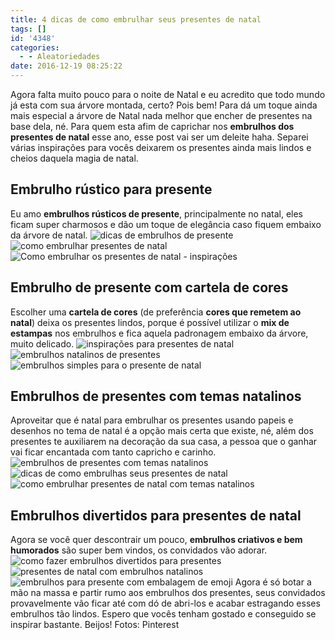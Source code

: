 ```yaml
---
title: 4 dicas de como embrulhar seus presentes de natal
tags: []
id: '4348'
categories:
  - - Aleatoriedades
date: 2016-12-19 08:25:22
---
```


Agora falta muito pouco para o noite de Natal e eu acredito que todo mundo já esta com sua árvore montada, certo? Pois bem! Para dá um toque ainda mais especial a árvore de Natal nada melhor que encher de presentes na base dela, né. Para quem esta afim de caprichar nos **embrulhos dos presentes de natal** esse ano, esse post vai ser um deleite haha. Separei várias inspirações para vocês deixarem os presentes ainda mais lindos e cheios daquela magia de natal.

## Embrulho rústico para presente

Eu amo **embrulhos rústicos de presente**, principalmente no natal, eles ficam super charmosos e dão um toque de elegância caso fiquem embaixo da árvore de natal. ![dicas de embrulhos de presente ](http://natalia.blog.br/wp-content/uploads/2016/12/como-embrulhar-presente-para-o-natal.jpg) ![como embrulhar presentes de natal](http://natalia.blog.br/wp-content/uploads/2016/12/embrulho-rústico-de-presente.jpg) ![Como embrulhar os presentes de natal - inspirações ](http://natalia.blog.br/wp-content/uploads/2016/12/presente-de-natal-como-embrulhar.jpg)

## Embrulho de presente com cartela de cores

Escolher uma **cartela de cores** (de preferência **cores que remetem ao natal**) deixa os presentes lindos, porque é possível utilizar o **mix de estampas** nos embrulhos e fica aquela padronagem embaixo da árvore, muito delicado. ![inspirações para presentes de natal](http://natalia.blog.br/wp-content/uploads/2016/12/embrulho-xadrez-para-presente.jpg) ![embrulhos natalinos de presentes](http://natalia.blog.br/wp-content/uploads/2016/12/como-embrulhar-os-presentes-de-natal-com-cores-natalina.jpg) ![embrulhos simples para o presente de natal](http://natalia.blog.br/wp-content/uploads/2016/12/embrulho-vermelho-para-presentes-de-natal.jpg)

## Embrulhos de presentes com temas natalinos

Aproveitar que é natal para embrulhar os presentes usando papeis e desenhos no tema de natal é a opção mais certa que existe, né, além dos presentes te auxiliarem na decoração da sua casa, a pessoa que o ganhar vai ficar encantada com tanto capricho e carinho. ![embrulhos de presentes com temas natalinos](http://natalia.blog.br/wp-content/uploads/2016/12/embrulhos-para-os-presentes-de-natal.jpg) ![dicas de como embrulhas seus presentes de natal](http://natalia.blog.br/wp-content/uploads/2016/12/presentes-para-o-natal-com-embrulhos-natalinos.jpg) ![como embrulhar presentes de natal com temas natalinos](http://natalia.blog.br/wp-content/uploads/2016/12/decoração-de-embrulhos-para-presentes-de-natal.jpg)

## Embrulhos divertidos para presentes de natal

Agora se você quer descontrair um pouco, **embrulhos criativos e bem humorados** são super bem vindos, os convidados vão adorar. ![como fazer embrulhos divertidos para presentes](http://natalia.blog.br/wp-content/uploads/2016/12/embrulho-divertidos-para-presentes-de-natal.jpg) ![presentes de natal com embrulhos natalinos ](http://natalia.blog.br/wp-content/uploads/2016/12/embrulhos-divertidos-para-presentes.jpg) ![embrulhos para presente com embalagem de emoji](http://natalia.blog.br/wp-content/uploads/2016/12/presentes-com-embrulhos-divertidos.jpg) Agora é só botar a mão na massa e partir rumo aos embrulhos dos presentes, seus convidados provavelmente vão ficar até com dó de abri-los e acabar estragando esses embrulhos tão lindos. Espero que vocês tenham gostado e conseguido se inspirar bastante. Beijos! Fotos: Pinterest